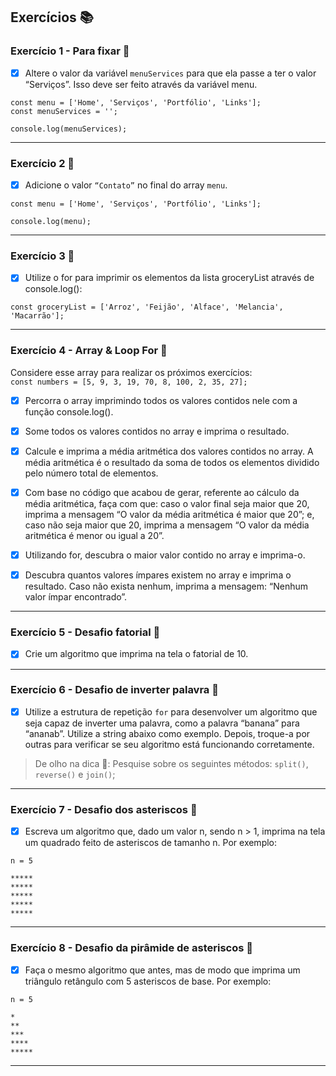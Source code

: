 ## Exercícios :books:

### Exercício 1 - Para fixar 🎯

- [x] Altere o valor da variável `menuServices` para que ela passe a ter o valor “Serviços”. Isso deve ser feito através da variável menu.

```
const menu = ['Home', 'Serviços', 'Portfólio', 'Links'];
const menuServices = '';

console.log(menuServices);
```

---

### Exercício 2 :dart:

- [x] Adicione o valor `“Contato”` no final do array `menu`.

```
const menu = ['Home', 'Serviços', 'Portfólio', 'Links'];

console.log(menu);
```

---

### Exercício 3 :dart:

- [x] Utilize o for para imprimir os elementos da lista groceryList através de console.log():

```
const groceryList = ['Arroz', 'Feijão', 'Alface', 'Melancia', 'Macarrão'];
```

---

### Exercício 4 - Array & Loop For :dart:

Considere esse array para realizar os próximos exercícios: <br>
`const numbers = [5, 9, 3, 19, 70, 8, 100, 2, 35, 27];`<br>

- [x] Percorra o array imprimindo todos os valores contidos nele com a função console.log().

- [x] Some todos os valores contidos no array e imprima o resultado.

- [x] Calcule e imprima a média aritmética dos valores contidos no array. A média aritmética é o resultado da soma de todos os elementos dividido pelo número total de elementos.

- [x] Com base no código que acabou de gerar, referente ao cálculo da média aritmética, faça com que: caso o valor final seja maior que 20, imprima a mensagem “O valor da média aritmética é maior que 20”; e, caso não seja maior que 20, imprima a mensagem “O valor da média aritmética é menor ou igual a 20”.

- [x] Utilizando for, descubra o maior valor contido no array e imprima-o.

- [x] Descubra quantos valores ímpares existem no array e imprima o resultado. Caso não exista nenhum, imprima a mensagem: “Nenhum valor ímpar encontrado”.

---

### Exercício 5 - Desafio fatorial :dart:

- [x] Crie um algoritmo que imprima na tela o fatorial de 10.

---

### Exercício 6 - Desafio de inverter palavra :dart:

- [x] Utilize a estrutura de repetição `for` para desenvolver um algoritmo que seja capaz de inverter uma palavra, como a palavra “banana” para “ananab”. Utilize a string abaixo como exemplo. Depois, troque-a por outras para verificar se seu algoritmo está funcionando corretamente.

> De olho na dica 👀: Pesquise sobre os seguintes métodos: `split()`, `reverse()` e `join()`;

---

### Exercício 7 - Desafio dos asteriscos :dart:

- [x] Escreva um algoritmo que, dado um valor n, sendo n > 1, imprima na tela um quadrado feito de asteriscos de tamanho n. Por exemplo:

```
n = 5

*****
*****
*****
*****
*****
```

---

### Exercício 8 - Desafio da pirâmide de asteriscos :dart:

- [x] Faça o mesmo algoritmo que antes, mas de modo que imprima um triângulo retângulo com 5 asteriscos de base. Por exemplo:

```
n = 5

*
**
***
****
*****
```

---
